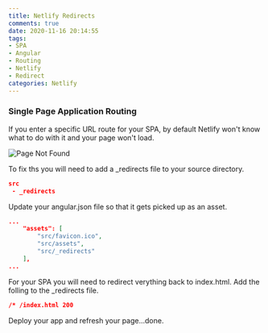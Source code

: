 ```yaml
---
title: Netlify Redirects
comments: true
date: 2020-11-16 20:14:55
tags:
- SPA
- Angular
- Routing
- Netlify
- Redirect
categories: Netlify
---
```


### Single Page Application Routing

If you enter a specific URL route for your SPA, by default Netlify won't know what to do with it and your page won't load.

![](/assets/images/2021-08-16/PageNotFound.png "Page Not Found")

To fix ths you will need to add a _redirects file to your source directory.

``` json
src
 - _redirects
```

Update your angular.json file so that it gets picked up as an asset.

``` json
...
    "assets": [
        "src/favicon.ico",
        "src/assets",
        "src/_redirects"
    ],
...
```

For your SPA you will need to redirect verything back to index.html.
Add the folling to the _redirects file.

``` json
/* /index.html 200
```

Deploy your app and refresh your page...done.